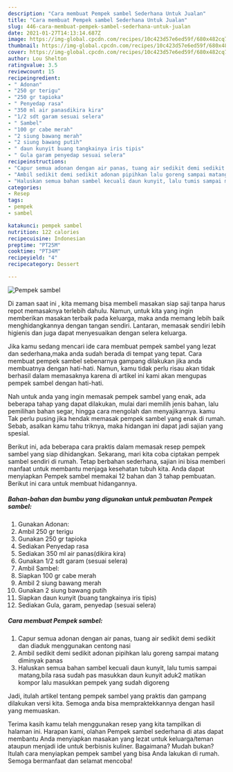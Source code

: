 ```yaml
---
description: "Cara membuat Pempek sambel Sederhana Untuk Jualan"
title: "Cara membuat Pempek sambel Sederhana Untuk Jualan"
slug: 446-cara-membuat-pempek-sambel-sederhana-untuk-jualan
date: 2021-01-27T14:13:14.687Z
image: https://img-global.cpcdn.com/recipes/10c423d57e6ed59f/680x482cq70/pempek-sambel-foto-resep-utama.jpg
thumbnail: https://img-global.cpcdn.com/recipes/10c423d57e6ed59f/680x482cq70/pempek-sambel-foto-resep-utama.jpg
cover: https://img-global.cpcdn.com/recipes/10c423d57e6ed59f/680x482cq70/pempek-sambel-foto-resep-utama.jpg
author: Lou Shelton
ratingvalue: 3.5
reviewcount: 15
recipeingredient:
- " Adonan"
- "250 gr terigu"
- "250 gr tapioka"
- " Penyedap rasa"
- "350 ml air panasdikira kira"
- "1/2 sdt garam sesuai selera"
- " Sambel"
- "100 gr cabe merah"
- "2 siung bawang merah"
- "2 siung bawang putih"
- " daun kunyit buang tangkainya iris tipis"
- " Gula garam penyedap sesuai selera"
recipeinstructions:
- "Capur semua adonan dengan air panas, tuang air sedikit demi sedikit dan diaduk menggunakan centong nasi"
- "Ambil sedikit demi sedikit adonan pipihkan lalu goreng sampai matang diminyak panas"
- "Haluskan semua bahan sambel kecuali daun kunyit, lalu tumis sampai matang,bila rasa sudah pas masukkan daun kunyit aduk2 matikan kompor lalu masukkan pempek yang sudah digoreng"
categories:
- Resep
tags:
- pempek
- sambel

katakunci: pempek sambel 
nutrition: 122 calories
recipecuisine: Indonesian
preptime: "PT25M"
cooktime: "PT34M"
recipeyield: "4"
recipecategory: Dessert

---
```



![Pempek sambel](https://img-global.cpcdn.com/recipes/10c423d57e6ed59f/680x482cq70/pempek-sambel-foto-resep-utama.jpg)

Di zaman  saat ini , kita memang bisa membeli masakan siap saji tanpa harus repot memasaknya terlebih dahulu. Namun, untuk kita yang ingin memberikan masakan terbaik pada keluarga, maka anda memang lebih baik menghidangkannya dengan tangan sendiri. Lantaran, memasak sendiri lebih higienis dan juga dapat menyesuaikan dengan selera keluarga.

Jika kamu sedang mencari ide cara membuat pempek sambel yang lezat dan sederhana,maka anda sudah berada di tempat yang tepat. Cara membuat pempek sambel  sebenarnya gampang dilakukan jika anda membuatnya dengan hati-hati. Namun, kamu tidak perlu risau akan tidak berhasil dalam memasaknya 
karena di artikel ini kami akan mengupas pempek sambel dengan hati-hati.  



Nah untuk anda yang ingin memasak pempek sambel yang enak, ada beberapa tahap yang dapat dilakukan, mulai dari memilih jenis bahan, lalu pemilihan bahan segar, hingga cara mengolah dan menyajikannya. kamu Tak perlu pusing jika hendak memasak pempek sambel yang enak di rumah. Sebab, asalkan kamu  tahu triknya, maka hidangan ini dapat jadi sajian yang spesial.

Berikut ini, ada beberapa cara praktis  dalam memasak resep pempek sambel yang siap dihidangkan. Sekarang, mari kita coba ciptakan pempek sambel sendiri di rumah. Tetap berbahan sederhana, sajian ini bisa memberi manfaat untuk membantu menjaga kesehatan tubuh kita. Anda dapat menyiapkan Pempek sambel memakai 12 bahan dan 3 tahap pembuatan. Berikut ini cara untuk membuat hidangannya.

<!--inarticleads1-->

##### Bahan-bahan dan bumbu yang digunakan untuk pembuatan Pempek sambel:

1. Gunakan  Adonan:
1. Ambil 250 gr terigu
1. Gunakan 250 gr tapioka
1. Sediakan  Penyedap rasa
1. Sediakan 350 ml air panas(dikira kira)
1. Gunakan 1/2 sdt garam (sesuai selera)
1. Ambil  Sambel:
1. Siapkan 100 gr cabe merah
1. Ambil 2 siung bawang merah
1. Gunakan 2 siung bawang putih
1. Siapkan  daun kunyit (buang tangkainya iris tipis)
1. Sediakan  Gula, garam, penyedap (sesuai selera)




<!--inarticleads2-->

##### Cara membuat Pempek sambel:

1. Capur semua adonan dengan air panas, tuang air sedikit demi sedikit dan diaduk menggunakan centong nasi
1. Ambil sedikit demi sedikit adonan pipihkan lalu goreng sampai matang diminyak panas
1. Haluskan semua bahan sambel kecuali daun kunyit, lalu tumis sampai matang,bila rasa sudah pas masukkan daun kunyit aduk2 matikan kompor lalu masukkan pempek yang sudah digoreng




Jadi, itulah artikel tentang  pempek sambel  yang praktis dan gampang dilakukan versi kita. Semoga anda bisa mempraktekkannya dengan hasil yang memuaskan. 

Terima kasih kamu telah menggunakan resep yang kita tampilkan di halaman ini. Harapan kami, olahan  Pempek sambel sederhana di atas dapat membantu Anda menyiapkan masakan yang lezat untuk keluarga/teman ataupun menjadi ide untuk berbisnis kuliner. Bagaimana? Mudah bukan? Itulah cara menyiapkan pempek sambel yang bisa Anda lakukan di rumah. Semoga bermanfaat dan selamat mencoba!

